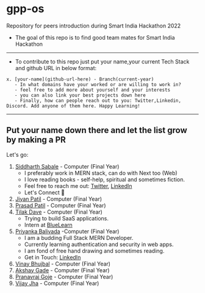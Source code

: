 # gpp-os
Repository for peers introduction during Smart India Hackathon 2022
* The goal of this repo is to find good team mates for Smart India Hackathon

--------------------

* To contribute to this repo just put your name,your current Tech Stack and github URL in below format:
```
x. [your-name](github-url-here) - Branch(current-year) 
   - In what domains have your worked or are willing to work in?
   - feel free to add more about yourself and your interests 
   - you can also link your best projects down here
   - Finally, how can people reach out to you: Twitter,Linkedin, Discord. Add anyone of them here. Happy Learning!
```

-------------------
Put your name down there and let the list grow by making a PR
-------------------
Let's go:

1. [Siddharth Sabale](https://github.com/siddharth-sable/) - Computer (Final Year)
   - I preferably work in MERN stack, can do with Next too (Web)
   - I love reading books - self-help, spiritual and sometimes fiction.
   - Feel free to reach me out: [Twitter](https://twitter.com/SidSabale), [LinkedIn](https://linkedin.com/in/siddharth-sable)
   - Let's Connect 🚀
2. [Jiyan Patil](https://github.com/jiyanpatil07) - Computer (Final Year)
3. [Prasad Patil](https://github.com/prasadpp18) - Computer (Final Year)
4. [Tilak Dave](https://github.com/tiluckdave) - Computer (Final Year)
   - Trying to build SaaS applications.
   - Intern at [BlueLearn](https://bluelearn.in)
5. [Priyanka Balivada](https://github.com/Priyanka-Balivada) -Computer (Final Year)
   - I am a budding Full Stack MERN Developer.
   - Currently learning authentication and security in web apps.
   - I am fond of free hand drawing and sometimes reading.
   - Get in Touch: [LinkedIn](https://www.linkedin.com/in/priyanka-balivada-285a081b2/)
6. [Vinay Bhujbal](https://github.com/winay007) - Computer (Final Year)
7. [Akshay Gade](https://github.com/AkshayGade23) - Computer (Final Year)
8. [Pranavraj Goje](https://github.com/pranavraj-goje) - Computer (Final Year)
9. [Vijay Jha](https://github.com/vijay-jha) - Computer (Final Year)
